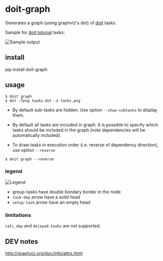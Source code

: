 
# doit-graph

Generates a graph (using graphviz's dot) of [doit](http://pydoit.org) tasks.

Sample for [doit tutorial](http://pydoit.org/tutorial_1.html) tasks:

![Sample output](/tasks.png)


## install

pip install doit-graph


## usage

```
$ doit graph
$ dot -Tpng tasks.dot -o tasks.png
```

- By default sub-tasks are hidden. Use option `--show-subtasks` to display them.

- By default all tasks are included in graph.
  It is possible to specify which tasks should be included in the graph (note dependencies will be automatically included).

- To draw tasks in execution order (i.e. reverse of dependency direction), use option `--reverse`

```
$ doit graph --reverse
```

### legend

![Legend](/legend.png)

- group-tasks have double bondary border in the node
- `task-dep` arrow have a solid head
- `setup-task` arrow have an empty head



### limitations

`calc_dep` and `delayed-tasks` are not supported.



## DEV notes

http://graphviz.org/doc/info/attrs.html
